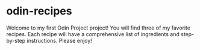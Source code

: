 # odin-recipes
Welcome to my first Odin Project project!
You will find three of my favorite recipes.  Each recipe will have a comprehensive list of ingredients and step-by-step instructions.
Please enjoy!